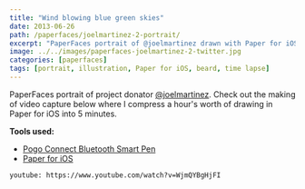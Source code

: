 ```yaml
---
title: "Wind blowing blue green skies"
date: 2013-06-26
path: /paperfaces/joelmartinez-2-portrait/
excerpt: "PaperFaces portrait of @joelmartinez drawn with Paper for iOS on an iPad."
image: ../../images/paperfaces-joelmartinez-2-twitter.jpg
categories: [paperfaces]
tags: [portrait, illustration, Paper for iOS, beard, time lapse]
---
```


PaperFaces portrait of project donator [@joelmartinez](https://twitter.com/joelmartinez). Check out the making of video capture below where I compress a hour's worth of drawing in Paper for iOS into 5 minutes.

**Tools used:**

- [Pogo Connect Bluetooth Smart Pen](https://www.amazon.com/gp/product/B009K448L4/ref=as_li_ss_tl?ie=UTF8&camp=1789&creative=390957&creativeASIN=B009K448L4&linkCode=as2&tag=mademist-20)
- [Paper for iOS](https://paper.bywetransfer.com/)

`youtube: https://www.youtube.com/watch?v=WjmQYBgHjFI`
